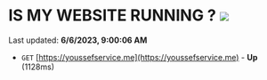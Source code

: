 # IS MY WEBSITE RUNNING ? [![](https://img.shields.io/static/v1?label=Sponsor&message=%E2%9D%A4&logo=GitHub&color=%23fe8e86)](https://github.com/sponsors/<username>)

Last updated: **6/6/2023, 9:00:06 AM**

- `GET` [https://youssefservice.me](https://youssefservice.me) - **Up** (1128ms)
